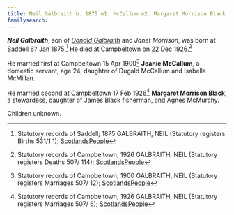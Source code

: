 ```yaml
---
title: Neil Galbraith b. 1875 m1. McCallum m2. Margaret Morrison Black
familysearch: 
---
```

***Neil Galbraith***, son of *[Donald Galbraith](galbraith-donald-1848-morrison.md)* and *Janet Morrison*, was born at Saddell 6? Jan 1875.[^birth] He died at Campbeltown on 22 Dec 1926.[^death]

He married first at Campbeltown 15 Apr 1900[^jeanie-marriage] **Jeanie McCallum**, a domestic servant, age 24, daughter of Dugald McCallum and Isabella McMillan.

He married second at Campbeltown 17 Feb 1926[^margaret-marriage] **Margaret Morrison Black**, a stewardess, daughter of James Black fisherman, and Agnes McMurchy.

Children unknown.

[^birth]: Statutory records of Saddell; 1875 GALBRAITH, NEIL (Statutory registers Births 531/1 1); [ScotlandsPeople](https://www.scotlandspeople.gov.uk/view-image/nrs_stat_births/41041796)

[^death]: Statutory records of Campbeltown; 1926 GALBRAITH, NEIL (Statutory registers Deaths 507/ 114); [ScotlandsPeople](https://www.scotlandspeople.gov.uk/view-image/nrs_stat_deaths/8033892)

[^jeanie-marriage]: Statutory records of Campbeltown; 1900 GALBRAITH, NEIL (Statutory registers Marriages 507/ 12); [ScotlandsPeople](https://www.scotlandspeople.gov.uk/view-image/nrs_stat_marriages/5218223)

[^margaret-marriage]: Statutory records of Campbeltown; 1926 GALBRAITH, NEIL (Statutory registers Marriages 507/ 6); [ScotlandsPeople](https://www.scotlandspeople.gov.uk/view-image/nrs_stat_marriages/8004835)
